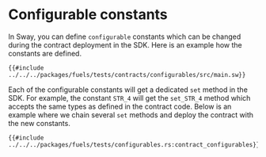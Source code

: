 # Configurable constants

In Sway, you can define `configurable` constants which can be changed during the contract deployment in the SDK. Here is an example how the constants are defined.

```rust,ignore
{{#include ../../../packages/fuels/tests/contracts/configurables/src/main.sw}}
```
Each of the configurable constants will get a dedicated `set` method in the SDK. For example, the constant `STR_4` will get the `set_STR_4` method which accepts the same types as defined in the contract code. Below is an example where we chain several `set` methods and deploy the contract with the new constants.

```rust,ignore
{{#include ../../../packages/fuels/tests/configurables.rs:contract_configurables}}
```


